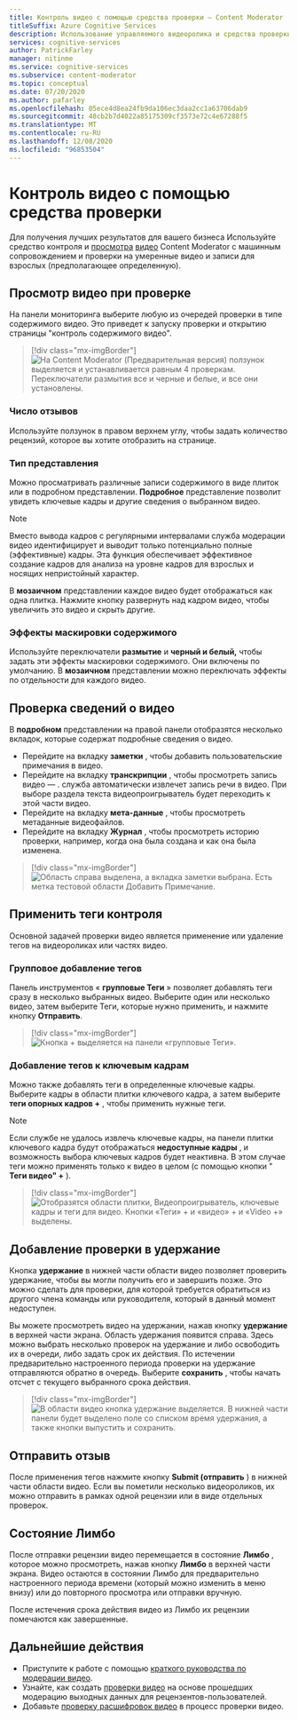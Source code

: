 ```yaml
---
title: Контроль видео с помощью средства проверки — Content Moderator
titleSuffix: Azure Cognitive Services
description: Использование управляемого видеоролика и средства проверки на умеренное неприемлемое содержимое
services: cognitive-services
author: PatrickFarley
manager: nitinme
ms.service: cognitive-services
ms.subservice: content-moderator
ms.topic: conceptual
ms.date: 07/20/2020
ms.author: pafarley
ms.openlocfilehash: 05ece4d8ea24fb9da106ec3daa2cc1a63706dab9
ms.sourcegitcommit: 48cb2b7d4022a85175309cf3573e72c4e67288f5
ms.translationtype: MT
ms.contentlocale: ru-RU
ms.lasthandoff: 12/08/2020
ms.locfileid: "96853504"
---
```

# <a name="video-moderation-with-the-review-tool"></a>Контроль видео с помощью средства проверки

Для получения лучших результатов для вашего бизнеса Используйте средство контроля и [просмотра](Review-Tool-User-Guide/human-in-the-loop.md) [видео](video-moderation-api.md) Content Moderator с машинным сопровождением и проверки на умеренные видео и записи для взрослых (предполагающее определенную).

## <a name="view-videos-under-review"></a>Просмотр видео при проверке

На панели мониторинга выберите любую из очередей проверки в типе содержимого видео. Это приведет к запуску проверки и открытию страницы "контроль содержимого видео".

> [!div class="mx-imgBorder"]
> ![На Content Moderator (Предварительная версия) ползунок выделяется и устанавливается равным 4 проверкам. Переключатели размытия все и черные и белые, и все они установлены.](./Review-Tool-User-Guide/images/video-moderation-detailed.png)

### <a name="review-count"></a>Число отзывов

Используйте ползунок в правом верхнем углу, чтобы задать количество рецензий, которое вы хотите отобразить на странице.

### <a name="view-type"></a>Тип представления

Можно просматривать различные записи содержимого в виде плиток или в подробном представлении. **Подробное** представление позволит увидеть ключевые кадры и другие сведения о выбранном видео. 

> [!NOTE]
> Вместо вывода кадров с регулярными интервалами служба модерации видео идентифицирует и выводит только потенциально полные (эффективные) кадры. Эта функция обеспечивает эффективное создание кадров для анализа на уровне кадров для взрослых и носящих непристойный характер.

В **мозаичном** представлении каждое видео будет отображаться как одна плитка. Нажмите кнопку развернуть над кадром видео, чтобы увеличить это видео и скрыть другие.

### <a name="content-obscuring-effects"></a>Эффекты маскировки содержимого

Используйте переключатели **размытие** и **черный и белый,** чтобы задать эти эффекты маскировки содержимого. Они включены по умолчанию. В **мозаичном** представлении можно переключать эффекты по отдельности для каждого видео.

## <a name="check-video-details"></a>Проверка сведений о видео

В **подробном** представлении на правой панели отобразятся несколько вкладок, которые содержат подробные сведения о видео.

* Перейдите на вкладку **заметки** , чтобы добавить пользовательские примечания в видео.
* Перейдите на вкладку **транскрипции** , чтобы просмотреть запись видео &mdash; . служба автоматически извлечет запись речи в видео. При выборе раздела текста видеопроигрыватель будет переходить к этой части видео.
* Перейдите на вкладку **мета-данные** , чтобы просмотреть метаданные видеофайлов.
* Перейдите на вкладку **Журнал** , чтобы просмотреть историю проверки, например, когда она была создана и как она была изменена.

> [!div class="mx-imgBorder"]
> ![Область справа выделена, а вкладка заметки выбрана. Есть метка тестовой области Добавить Примечание.](./Review-Tool-User-Guide/images/video-moderation-video-details.png)

## <a name="apply-moderation-tags"></a>Применить теги контроля

Основной задачей проверки видео является применение или удаление тегов на видеороликах или частях видео.

### <a name="bulk-tagging"></a>Групповое добавление тегов

Панель инструментов « **групповые Теги** » позволяет добавлять теги сразу в несколько выбранных видео. Выберите один или несколько видео, затем выберите Теги, которые нужно применить, и нажмите кнопку **Отправить**. 

> [!div class="mx-imgBorder"]
> ![Кнопка + выделяется на панели «групповые Теги».](./Review-Tool-User-Guide/images/video-moderation-bulk-tags.png)


### <a name="key-frame-tagging"></a>Добавление тегов к ключевым кадрам

Можно также добавлять теги в определенные ключевые кадры. Выберите кадры в области плитки ключевого кадра, а затем выберите **теги опорных кадров +** , чтобы применить нужные теги.

> [!NOTE]
> Если службе не удалось извлечь ключевые кадры, на панели плитки ключевого кадра будут отображаться **недоступные кадры** , и возможность выбора ключевых кадров будет неактивна. В этом случае теги можно применять только к видео в целом (с помощью кнопки " **Теги видео" +** ).

> [!div class="mx-imgBorder"]
> ![Отобразятся области плитки, Видеопроигрыватель, ключевые кадры и теги для видео. Кнопки «Теги» + и «видео» + и «Video +» выделены.](./Review-Tool-User-Guide/images/video-moderation-tagging-options.png)

## <a name="put-a-review-on-hold"></a>Добавление проверки в удержание

Кнопка **удержание** в нижней части области видео позволяет проверить удержание, чтобы вы могли получить его и завершить позже. Это можно сделать для проверки, для которой требуется обратиться из другого члена команды или руководителя, который в данный момент недоступен. 

Вы можете просмотреть видео на удержании, нажав кнопку **удержание** в верхней части экрана. Область удержания появится справа. Здесь можно выбрать несколько проверок на удержание и либо освободить их в очереди, либо задать срок их действия. По истечении предварительно настроенного периода проверки на удержание отправляются обратно в очередь. Выберите **сохранить** , чтобы начать отсчет с текущего выбранного срока действия.

> [!div class="mx-imgBorder"]
> ![В области видео кнопка удержание выделяется. В нижней части панели будет выделено поле со списком время удержания, а также кнопки выпустить и сохранить.](./Review-Tool-User-Guide/images/video-moderation-hold.png)

## <a name="submit-a-review"></a>Отправить отзыв

После применения тегов нажмите кнопку **Submit (отправить** ) в нижней части области видео. Если вы пометили несколько видеороликов, их можно отправить в рамках одной рецензии или в виде отдельных проверок.

## <a name="limbo-state"></a>Состояние Лимбо

После отправки рецензии видео перемещается в состояние **Лимбо** , которое можно просмотреть, нажав кнопку **Лимбо** в верхней части экрана. Видео остаются в состоянии Лимбо для предварительно настроенного периода времени (который можно изменить в меню внизу) или до повторного просмотра или отправки вручную.

После истечения срока действия видео из Лимбо их рецензии помечаются как завершенные.

## <a name="next-steps"></a>Дальнейшие действия

- Приступите к работе с помощью [краткого руководства по модерации видео](video-moderation-api.md).
- Узнайте, как создать [проверки видео](video-reviews-quickstart-dotnet.md) на основе прошедших модерацию выходных данных для рецензентов-пользователей.
- Добавьте [проверку расшифровок видео](video-transcript-reviews-quickstart-dotnet.md) в процесс проверки видео.
